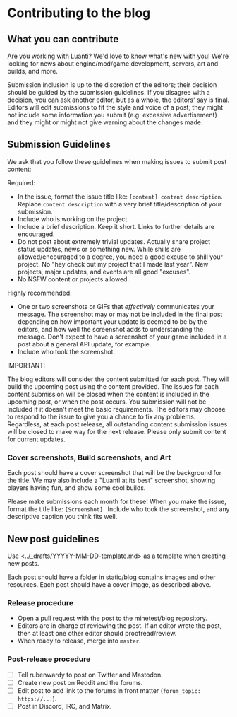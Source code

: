 # Contributing to the blog

## What you can contribute

Are you working with Luanti? We'd love to know what's new with you! We're
looking for news about engine/mod/game development, servers, art and builds,
and more.

Submission inclusion is up to the discretion of the editors; their decision
should be guided by the submission guidelines. If you disagree with a
decision, you can ask another editor, but as a whole, the editors' say is final.
Editors will edit submissions to fit the style and voice of a post; they might
not include some information you submit (e.g: excessive advertisement) and they
might or might not give warning about the changes made.


## Submission Guidelines

We ask that you follow these guidelines when making issues to submit post content:

Required:

* In the issue, format the issue title like: `[content] content description`.
Replace `content description` with a very brief title/description of your submission.
* Include who is working on the project.
* Include a brief description. Keep it short. Links to further details are encouraged.
* Do not post about extremely trivial updates. Actually share project status updates, news or something new. While shills are allowed/encouraged to a degree, you need a good excuse to shill your project. No "hey check out my project that I made last year". New projects, major updates, and events are all good "excuses".
* No NSFW content or projects allowed.

Highly recommended:

* One or two screenshots or GIFs that *effectively* communicates your message. The screenshot may or may not be included in the final post depending on how important your update is deemed to be by the editors, and how well the screenshot adds to understanding the message. Don't expect to have a screenshot of your game included in a post about a general API update, for example.
* Include who took the screenshot.

IMPORTANT:

The blog editors will consider the content submitted for each post. They will
build the upcoming post using the content provided. The issues for each content
submission will be closed when the content is included in the upcoming post, or
when the post occurs. You submission will not be included if it doesn't meet the
basic requirements. The editors may choose to respond to the issue to give you a
chance to fix any problems. Regardless, at each post release, all outstanding
content submission issues will be closed to make way for the next release.
Please only submit content for current updates.

### Cover screenshots, Build screenshots, and Art

Each post should have a cover screenshot that will be the background for the
title. We may also include a "Luanti at its best" screenshot, showing players
having fun, and show some cool builds.

Please make submissions each month for these! When you make the issue, format
the title like: `[Screenshot] ` Include who took the screenshot, and any
descriptive caption you think fits well.

## New post guidelines

Use <../_drafts/YYYYY-MM-DD-template.md> as a template when creating new
posts.

Each post should have a folder in static/blog contains images and other
resources. Each post should have a cover image, as described above.

### Release procedure

* Open a pull request with the post to the minetest/blog repository.
* Editors are in charge of reviewing the post. If an editor wrote the post, then
  at least one other editor should proofread/review.
* When ready to release, merge into `master`.

### Post-release procedure

- [ ] Tell rubenwardy to post on Twitter and Mastodon.
- [ ] Create new post on Reddit and the forums.
- [ ] Edit post to add link to the forums in front matter
      (`forum_topic: https://...`).
- [ ] Post in Discord, IRC, and Matrix.
